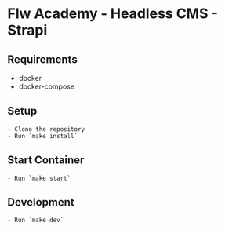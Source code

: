 # Flw Academy - Headless CMS - Strapi

## Requirements

- docker
- docker-compose

## Setup

    - Clone the repository
    - Run `make install`

## Start Container

    - Run `make start`

## Development

    - Run `make dev`
